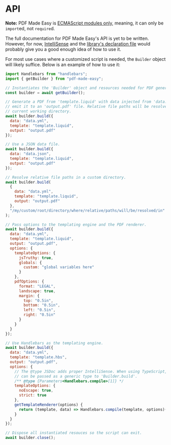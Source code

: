 # API

**Note:** PDF Made Easy is [ECMAScript modules only](https://gist.github.com/sindresorhus/a39789f98801d908bbc7ff3ecc99d99c), meaning, it can only be `import`ed, not `require`d.

The full documentation for PDF Made Easy's API is yet to be written. However, for now, [IntelliSense](https://en.wikipedia.org/wiki/Intelligent_code_completion) and the [library's declaration file](../index.d.ts) would probably give you a good enough idea of how to use it.

For most use cases where a customized script is needed, the `Builder` object will likely suffice. Below is an example of how to use it:

```js
import Handlebars from "handlebars";
import { getBuilder } from "pdf-made-easy";

// Instantiates the 'Builder' object and resources needed for PDF generation.
const builder = await getBuilder();

// Generate a PDF from 'template.liquid' with data injected from 'data.yml' and
// emit it to an 'output.pdf' file. Relative file paths will be resolved in the
// current working directory.
await builder.build({
  data: "data.yml",
  template: "template.liquid",
  output: "output.pdf"
});

// Use a JSON data file.
await builder.build({
  data: "data.json",
  template: "template.liquid",
  output: "output.pdf"
});

// Resolve relative file paths in a custom directory.
await builder.build(
  {
    data: "data.yml",
    template: "template.liquid",
    output: "output.pdf"
  },
  "/my/custom/root/directory/where/relative/paths/will/be/resolved/in"
);

// Pass options to the templating engine and the PDF renderer.
await builder.build({
  data: "data.yml",
  template: "template.liquid",
  output: "output.pdf",
  options: {
    templateOptions: {
      jsTruthy: true,
      globals: {
        custom: "global variables here"
      }
    },
    pdfOptions: {
      format: "LEGAL",
      landscape: true,
      margin: {
        top: "0.5in",
        bottom: "0.5in",
        left: "0.5in",
        right: "0.5in"
      }
    }
  }
});

// Use Handlebars as the templating engine.
await builder.build({
  data: "data.yml",
  template: "template.hbs",
  output: "output.pdf",
  options: {
    // The @type JSDoc adds proper IntelliSense. When using TypeScript, the type
    // can be passed as a generic type to 'Builder.build'.
    /** @type {Parameters<Handlebars.compile>[1]} */
    templateOptions: {
      noEscape: true,
      strict: true
    },
    getTemplateRenderer(options) {
      return (template, data) => Handlebars.compile(template, options)(data);
    }
  }
});

// Dispose all instantiated resouces so the script can exit.
await builder.close();
```
